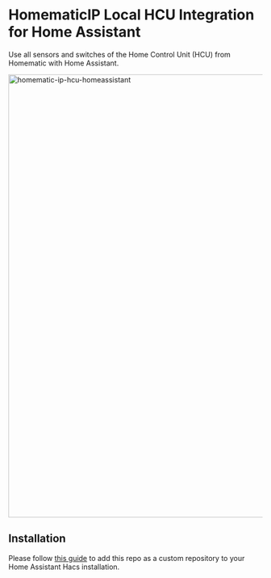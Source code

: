 # HomematicIP Local HCU Integration for Home Assistant

Use all sensors and switches of the Home Control Unit (HCU) from Homematic with Home Assistant.

<img width="1698" height="877" alt="homematic-ip-hcu-homeassistant" src="https://github.com/user-attachments/assets/3ad2cd07-9ad7-498e-9e16-65ca537f83f6" />

## Installation

Please follow [this guide](https://www.hacs.xyz/docs/faq/custom_repositories/) to add this repo as a custom repository to your Home Assistant Hacs installation.

